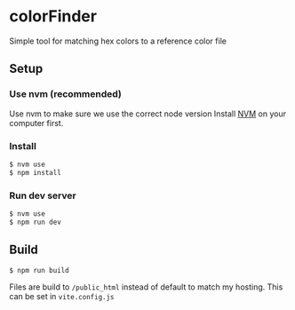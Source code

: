 # colorFinder

Simple tool for matching hex colors to a reference color file

## Setup
### Use nvm (recommended)
Use nvm to make sure we use the correct node version
Install [NVM](https://nvm.sh) on your computer first.

### Install
```sh
$ nvm use
$ npm install
```

### Run dev server
```sh
$ nvm use
$ npm run dev
```

## Build
```sh
$ npm run build
```
Files are build to `/public_html` instead of default to match my hosting. This can be set in `vite.config.js`
